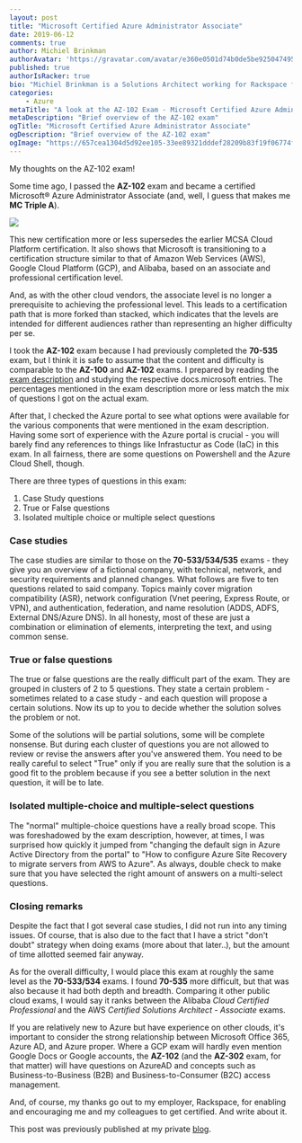 ```yaml
---
layout: post
title: "Microsoft Certified Azure Administrator Associate"
date: 2019-06-12
comments: true
author: Michiel Brinkman
authorAvatar: 'https://gravatar.com/avatar/e360e0501d74b0de5be9250474951354'
published: true
authorIsRacker: true
bio: "Michiel Brinkman is a Solutions Architect working for Rackspace from Amsterdam, The Netherlands. Multi-cloud certified with a strong engineering background."
categories:
    - Azure
metaTitle: "A look at the AZ-102 Exam - Microsoft Certified Azure Administrator Associate"
metaDescription: "Brief overview of the AZ-102 exam"
ogTitle: "Microsoft Certified Azure Administrator Associate"
ogDescription: "Brief overview of the AZ-102 exam"
ogImage: "https://657cea1304d5d92ee105-33ee89321dddef28209b83f19f06774f.ssl.cf1.rackcdn.com/ms_party.gif-a52063dfec8f18b14d61f577c46e62ff35da3317f5264eaba5621880d28ad519.gif"
---
```


My thoughts on the AZ-102 exam!

<!--more-->

Some time ago, I passed the **AZ-102** exam and became a certified Microsoft&reg; Azure Administrator Associate (and, well, I guess that makes me **MC Triple A**). 

![](ms_party.gif)

This new certification more or less supersedes the earlier MCSA Cloud Platform certification. It also shows that Microsoft is transitioning to a certification structure similar to that of Amazon Web Services (AWS), Google Cloud Platform (GCP), and Alibaba, based on an associate and professional certification level. 

And, as with the other cloud vendors, the associate level is no longer a prerequisite to achieving the  professional level. This leads to a certification path that is more forked than stacked, which indicates that the levels are intended for different audiences rather than representing an higher difficulty per se.

I took the **AZ-102** exam because I had previously completed the **70-535** exam, but I think it is safe to assume that the content and difficulty is comparable to the **AZ-100** and **AZ-102** exams. I prepared by reading the [exam description](https://www.microsoft.com/en-us/learning/exam-az-102.aspx) and studying the respective docs.microsoft entries. The percentages mentioned in the exam description more or less match the mix of questions I got on the actual exam.

After that, I checked the Azure portal to see what options were available for the various components that were mentioned in the exam description. Having some sort of experience with the Azure portal is crucial - you will barely find any references to things like Infrastuctur as Code (IaC) in this exam. In all fairness, there are some questions on Powershell and the Azure Cloud Shell, though. 

There are three types of questions in this exam:

1. Case Study questions
2. True or False questions
3. Isolated multiple choice or multiple select questions

### Case studies 

The case studies are similar to those on the **70-533/534/535** exams - they give you an overview of a fictional company, with technical, network, and security requirements and planned changes. What follows are five to ten questions related to said company. Topics mainly cover migration compatibility (ASR), network configuration (Vnet peering, Express Route, or VPN), and authentication, federation, and name resolution (ADDS, ADFS, External DNS/Azure DNS). In all honesty, most of these are just a combination or elimination of elements, interpreting the text, and using common sense. 

### True or false questions

The true or false questions are the really difficult part of the exam. They are grouped in clusters of 2 to 5 questions. They state a certain problem - sometimes related to a case study - and each question will propose a certain solutions. Now its up to you to decide whether the solution solves the problem or not.

Some of the solutions will be partial solutions, some will be complete nonsense. But during each cluster of questions you are not allowed to review or revise the answers after you've answered them. You need to be really careful to select "True" only if you are really sure that the solution is a good fit to the problem because if you see a better solution in the next question, it will be to late. 

### Isolated multiple-choice and multiple-select questions

The "normal" multiple-choice questions have a really broad scope. This was foreshadowed by the exam description, however, at times, I was surprised how quickly it jumped from "changing the default sign in Azure Active Directory from the portal" to "How to configure Azure Site Recovery to migrate servers from AWS to Azure". As always, double check to make sure that you have selected the right amount of answers on a multi-select questions. 

### Closing remarks

Despite the fact that I got several case studies, I did not run into any timing issues. Of course, that is also due to the fact that I have a strict "don't doubt" strategy when doing exams (more about that later..), but the amount of time allotted seemed fair anyway.

As for the overall difficulty, I would place this exam at roughly the same level as the **70-533/534** exams. I found **70-535** more difficult, but that was also because it had both depth and breadth. Comparing it other public cloud exams, I would say it ranks between the Alibaba *Cloud Certified Professional* and the AWS *Certified Solutions Architect - Associate* exams. 

If you are relatively new to Azure but have experience on other clouds, it's important to consider the strong relationship between Microsoft Office 365, Azure AD, and Azure proper. Where a GCP exam will hardly even mention Google Docs or Google accounts, the **AZ-102** (and the **AZ-302** exam, for that matter) will have questions on AzureAD and concepts such as Business-to-Business (B2B) and Business-to-Consumer (B2C) access management.

And, of course, my thanks go out to my employer, Rackspace, for enabling and encouraging me and my colleagues to get certified. And write about it. 

This post was previously published at my private [blog](https://blog.thirdpartytools.net).

